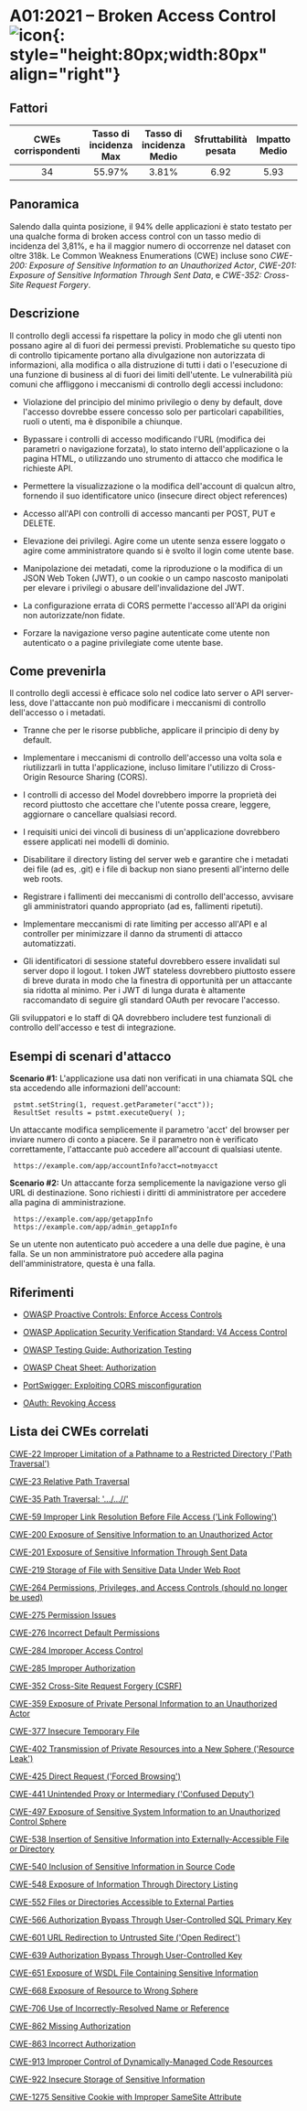 # A01:2021 – Broken Access Control    ![icon](assets/TOP_10_Icons_Final_Broken_Access_Control.png){: style="height:80px;width:80px" align="right"}

## Fattori

| CWEs corrispondenti | Tasso di incidenza Max | Tasso di incidenza Medio | Sfruttabilità pesata | Impatto Medio | Copertura Max | Copertura media | Occorrenze Totali | CVE Totali |
|:-------------:|:--------------------:|:--------------------:|:--------------:|:--------------:|:----------------------:|:---------------------:|:-------------------:|:------------:|
| 34          | 55.97%             | 3.81%              | 6.92                 | 5.93                | 94.55%       | 47.72%       | 318,487           | 19,013     |

## Panoramica

Salendo dalla quinta posizione, il 94% delle applicazioni è stato testato per
una qualche forma di broken access control con un tasso medio di incidenza del 3,81%, e ha il maggior numero di occorrenze nel dataset con oltre 318k. Le Common Weakness Enumerations (CWE) incluse sono *CWE-200: Exposure of Sensitive Information to an Unauthorized Actor*, *CWE-201: Exposure of Sensitive Information Through Sent Data*, e *CWE-352: Cross-Site Request Forgery*.

## Descrizione

Il controllo degli accessi fa rispettare la policy in modo che gli utenti non possano agire al di fuori dei
permessi previsti. Problematiche su questo tipo di controllo tipicamente portano alla divulgazione non autorizzata di
informazioni, alla modifica o alla distruzione di tutti i dati o l'esecuzione di una funzione di business al di fuori dei limiti dell'utente. Le vulnerabilità più comuni che affliggono i meccanismi di controllo degli accessi includono:

- Violazione del principio del minimo privilegio o deny by default,
  dove l'accesso dovrebbe essere concesso solo per particolari capabilities,
  ruoli o utenti, ma è disponibile a chiunque.

- Bypassare i controlli di accesso modificando l'URL (modifica dei parametri o
  navigazione forzata), lo stato interno dell'applicazione o la
  pagina HTML, o utilizzando uno strumento di attacco che modifica le richieste API.

- Permettere la visualizzazione o la modifica dell'account di qualcun altro, fornendo
  il suo identificatore unico (insecure direct object references)

- Accesso all'API con controlli di accesso mancanti per POST, PUT e DELETE.

- Elevazione dei privilegi. Agire come un utente senza essere loggato o
  agire come amministratore quando si è svolto il login come utente base.

- Manipolazione dei metadati, come la riproduzione o la modifica di un JSON
  Web Token (JWT), o un cookie o un campo nascosto
  manipolati per elevare i privilegi o abusare dell'invalidazione del JWT.

- La configurazione errata di CORS permette l'accesso all'API da origini non autorizzate/non fidate.

- Forzare la navigazione verso pagine autenticate come utente non autenticato o
  a pagine privilegiate come utente base.

## Come prevenirla

Il controllo degli accessi è efficace solo nel codice lato server o
API server-less, dove l'attaccante non può modificare i meccanismi di controllo dell'accesso
o i metadati.

- Tranne che per le risorse pubbliche, applicare il principio di deny by default.

- Implementare i meccanismi di controllo dell'accesso una volta sola e riutilizzarli in tutta
  l'applicazione, incluso limitare l'utilizzo di Cross-Origin Resource Sharing (CORS).

- I controlli di accesso del Model dovrebbero imporre la proprietà dei record piuttosto che
  accettare che l'utente possa creare, leggere, aggiornare o cancellare qualsiasi
  record.

- I requisiti unici dei vincoli di business di un'applicazione dovrebbero essere applicati nei
  modelli di dominio.

- Disabilitare il directory listing del server web e garantire che i metadati dei file (ad es,
  .git) e i file di backup non siano presenti all'interno delle web roots.

- Registrare i fallimenti dei meccanismi di controllo dell'accesso, avvisare gli amministratori quando appropriato (ad es,
  fallimenti ripetuti).

- Implementare meccanismi di rate limiting per accesso all'API e al controller per minimizzare il danno da
  strumenti di attacco automatizzati.

- Gli identificatori di sessione stateful dovrebbero essere invalidati sul server dopo il logout.
  I token JWT stateless dovrebbero piuttosto essere di breve durata in modo che la finestra di 
  opportunità per un attaccante sia ridotta al minimo. Per i JWT di lunga durata è altamente raccomandato di
  seguire gli standard OAuth per revocare l'accesso.

Gli sviluppatori e lo staff di QA dovrebbero includere test funzionali di controllo dell'accesso
e test di integrazione.

## Esempi di scenari d'attacco

**Scenario #1:** L'applicazione usa dati non verificati in una chiamata SQL che
sta accedendo alle informazioni dell'account:

```
 pstmt.setString(1, request.getParameter("acct"));
 ResultSet results = pstmt.executeQuery( );
```

Un attaccante modifica semplicemente il parametro 'acct' del browser per inviare
numero di conto a piacere. Se il parametro non è verificato correttamente, l'attaccante può accedere all'account di qualsiasi utente.

```
 https://example.com/app/accountInfo?acct=notmyacct
```

**Scenario #2:** Un attaccante forza semplicemente la navigazione verso gli URL di destinazione. Sono richiesti i diritti di amministratore per accedere alla pagina di amministrazione.

```
 https://example.com/app/getappInfo
 https://example.com/app/admin_getappInfo
```
Se un utente non autenticato può accedere a una delle due pagine, è una falla. Se un non amministratore può accedere alla pagina dell'amministratore, questa è una falla.

## Riferimenti

-   [OWASP Proactive Controls: Enforce Access
    Controls](https://owasp.org/www-project-proactive-controls/v3/en/c7-enforce-access-controls)

-   [OWASP Application Security Verification Standard: V4 Access
    Control](https://owasp.org/www-project-application-security-verification-standard)

-   [OWASP Testing Guide: Authorization
    Testing](https://owasp.org/www-project-web-security-testing-guide/latest/4-Web_Application_Security_Testing/05-Authorization_Testing/README)

-   [OWASP Cheat Sheet: Authorization](https://cheatsheetseries.owasp.org/cheatsheets/Authorization_Cheat_Sheet.html)

-   [PortSwigger: Exploiting CORS
    misconfiguration](https://portswigger.net/blog/exploiting-cors-misconfigurations-for-bitcoins-and-bounties)
    
-   [OAuth: Revoking Access](https://www.oauth.com/oauth2-servers/listing-authorizations/revoking-access/)

## Lista dei CWEs correlati

[CWE-22 Improper Limitation of a Pathname to a Restricted Directory
('Path Traversal')](https://cwe.mitre.org/data/definitions/22.html)

[CWE-23 Relative Path Traversal](https://cwe.mitre.org/data/definitions/23.html)

[CWE-35 Path Traversal: '.../...//'](https://cwe.mitre.org/data/definitions/35.html)

[CWE-59 Improper Link Resolution Before File Access ('Link Following')](https://cwe.mitre.org/data/definitions/59.html)

[CWE-200 Exposure of Sensitive Information to an Unauthorized Actor](https://cwe.mitre.org/data/definitions/200.html)

[CWE-201 Exposure of Sensitive Information Through Sent Data](https://cwe.mitre.org/data/definitions/201.html)

[CWE-219 Storage of File with Sensitive Data Under Web Root](https://cwe.mitre.org/data/definitions/219.html)

[CWE-264 Permissions, Privileges, and Access Controls (should no longer be used)](https://cwe.mitre.org/data/definitions/264.html)

[CWE-275 Permission Issues](https://cwe.mitre.org/data/definitions/275.html)

[CWE-276 Incorrect Default Permissions](https://cwe.mitre.org/data/definitions/276.html)

[CWE-284 Improper Access Control](https://cwe.mitre.org/data/definitions/284.html)

[CWE-285 Improper Authorization](https://cwe.mitre.org/data/definitions/285.html)

[CWE-352 Cross-Site Request Forgery (CSRF)](https://cwe.mitre.org/data/definitions/352.html)

[CWE-359 Exposure of Private Personal Information to an Unauthorized Actor](https://cwe.mitre.org/data/definitions/359.html)

[CWE-377 Insecure Temporary File](https://cwe.mitre.org/data/definitions/377.html)

[CWE-402 Transmission of Private Resources into a New Sphere ('Resource Leak')](https://cwe.mitre.org/data/definitions/402.html)

[CWE-425 Direct Request ('Forced Browsing')](https://cwe.mitre.org/data/definitions/425.html)

[CWE-441 Unintended Proxy or Intermediary ('Confused Deputy')](https://cwe.mitre.org/data/definitions/441.html)

[CWE-497 Exposure of Sensitive System Information to an Unauthorized Control Sphere](https://cwe.mitre.org/data/definitions/497.html)

[CWE-538 Insertion of Sensitive Information into Externally-Accessible File or Directory](https://cwe.mitre.org/data/definitions/538.html)

[CWE-540 Inclusion of Sensitive Information in Source Code](https://cwe.mitre.org/data/definitions/540.html)

[CWE-548 Exposure of Information Through Directory Listing](https://cwe.mitre.org/data/definitions/548.html)

[CWE-552 Files or Directories Accessible to External Parties](https://cwe.mitre.org/data/definitions/552.html)

[CWE-566 Authorization Bypass Through User-Controlled SQL Primary Key](https://cwe.mitre.org/data/definitions/566.html)

[CWE-601 URL Redirection to Untrusted Site ('Open Redirect')](https://cwe.mitre.org/data/definitions/601.html)

[CWE-639 Authorization Bypass Through User-Controlled Key](https://cwe.mitre.org/data/definitions/639.html)

[CWE-651 Exposure of WSDL File Containing Sensitive Information](https://cwe.mitre.org/data/definitions/651.html)

[CWE-668 Exposure of Resource to Wrong Sphere](https://cwe.mitre.org/data/definitions/668.html)

[CWE-706 Use of Incorrectly-Resolved Name or Reference](https://cwe.mitre.org/data/definitions/706.html)

[CWE-862 Missing Authorization](https://cwe.mitre.org/data/definitions/862.html)

[CWE-863 Incorrect Authorization](https://cwe.mitre.org/data/definitions/863.html)

[CWE-913 Improper Control of Dynamically-Managed Code Resources](https://cwe.mitre.org/data/definitions/913.html)

[CWE-922 Insecure Storage of Sensitive Information](https://cwe.mitre.org/data/definitions/922.html)

[CWE-1275 Sensitive Cookie with Improper SameSite Attribute](https://cwe.mitre.org/data/definitions/1275.html)
